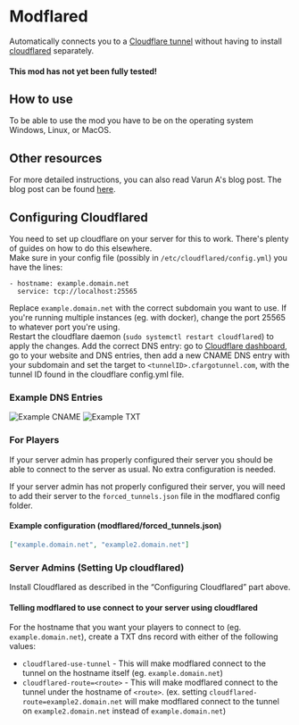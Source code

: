 # Modflared
Automatically connects you to a [Cloudflare tunnel](https://developers.cloudflare.com/cloudflare-one/connections/connect-apps/) without having to install [cloudflared](https://developers.cloudflare.com/cloudflare-one/connections/connect-apps/install-and-setup/installation/) separately.
#### This mod has not yet been fully tested!

## How to use
To be able to use the mod you have to be on the operating system Windows, Linux, or MacOS.

## Other resources
For more detailed instructions, you can also read Varun A's blog post. The blog post can be found [here](https://dacubeking.com/2024/02/28/Proxying-Minecraft.html).

## Configuring Cloudflared
You need to set up cloudflare on your server for this to work. There's plenty of guides on how to do this elsewhere.  
Make sure in your config file (possibly in `/etc/cloudflared/config.yml`) you have the lines:
```YML
- hostname: example.domain.net
  service: tcp://localhost:25565
```
Replace `example.domain.net` with the correct subdomain you want to use. If you're running multiple instances (eg. with docker), change the port 25565 to whatever port you're using.  
Restart the cloudflare daemon (`sudo systemctl restart cloudflared`) to apply the changes.
Add the correct DNS entry: go to [Cloudflare dashboard](https://dash.cloudflare.net), go to your website and DNS entries, then add a new CNAME DNS entry with your subdomain and set the target to `<tunnelID>.cfargotunnel.com`, with the tunnel ID found in the cloudflare config.yml file.
### Example DNS Entries
![Example CNAME](https://raw.githubusercontent.com/HttpRafa/modflared/multi/latest/.github/images/dns_cname.png)
![Example TXT](https://raw.githubusercontent.com/HttpRafa/modflared/multi/latest/.github/images/dns_txt.png)

### For Players
If your server admin has properly configured their server you should be able to connect to the server as usual. 
No extra configuration is needed.

If your server admin has not properly configured their server, you will need to add their server to the `forced_tunnels.json` file in the modflared config folder. 
#### Example configuration (modflared/forced_tunnels.json)
```JSON
["example.domain.net", "example2.domain.net"]
```

### Server Admins (Setting Up cloudflared)
Install Cloudflared as described in the “Configuring Cloudflared” part above.

#### Telling modflared to use connect to your server using cloudflared
For the hostname that you want your players to connect to (eg. `example.domain.net`), create a TXT dns record with either of the following values:
- `cloudflared-use-tunnel` - This will make modflared connect to the tunnel on the hostname itself (eg. `example.domain.net`)
- `cloudflared-route=<route>` - This will make modflared connect to the tunnel under the hostname of `<route>`. 
(ex. setting `cloudflared-route=example2.domain.net` will make modflared connect to the tunnel on `example2.domain.net` instead of `example.domain.net`)